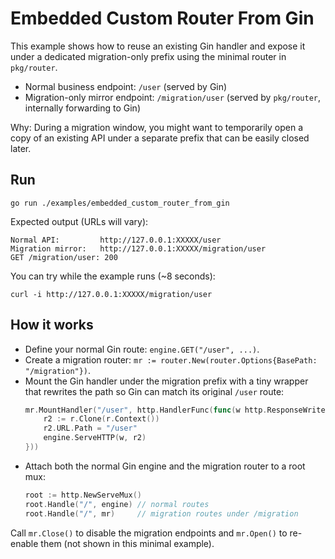 # Embedded Custom Router From Gin

This example shows how to reuse an existing Gin handler and expose it under a dedicated migration-only prefix using the minimal router in `pkg/router`.

- Normal business endpoint: `/user` (served by Gin)
- Migration-only mirror endpoint: `/migration/user` (served by `pkg/router`, internally forwarding to Gin)

Why: During a migration window, you might want to temporarily open a copy of an existing API under a separate prefix that can be easily closed later.

## Run

```
go run ./examples/embedded_custom_router_from_gin
```

Expected output (URLs will vary):

```
Normal API:         http://127.0.0.1:XXXXX/user
Migration mirror:   http://127.0.0.1:XXXXX/migration/user
GET /migration/user: 200
```

You can try while the example runs (~8 seconds):

```
curl -i http://127.0.0.1:XXXXX/migration/user
```

## How it works

- Define your normal Gin route: `engine.GET("/user", ...)`.
- Create a migration router: `mr := router.New(router.Options{BasePath: "/migration"})`.
- Mount the Gin handler under the migration prefix with a tiny wrapper that rewrites the path so Gin can match its original `/user` route:
  ```go
  mr.MountHandler("/user", http.HandlerFunc(func(w http.ResponseWriter, r *http.Request) {
      r2 := r.Clone(r.Context())
      r2.URL.Path = "/user"
      engine.ServeHTTP(w, r2)
  }))
  ```
- Attach both the normal Gin engine and the migration router to a root mux:
  ```go
  root := http.NewServeMux()
  root.Handle("/", engine) // normal routes
  root.Handle("/", mr)     // migration routes under /migration
  ```

Call `mr.Close()` to disable the migration endpoints and `mr.Open()` to re-enable them (not shown in this minimal example).

